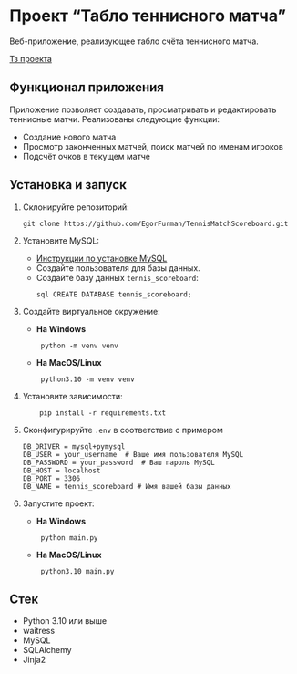 # Проект “Табло теннисного матча”

Веб-приложение, реализующее табло счёта теннисного матча.

[Тз проекта](https://zhukovsd.github.io/python-backend-learning-course/projects/tennis-scoreboard/)
## Функционал приложения
Приложение позволяет создавать, просматривать и редактировать теннисные матчи. Реализованы следующие функции:

- Создание нового матча
- Просмотр законченных матчей, поиск матчей по именам игроков
- Подсчёт очков в текущем матче
## Установка и запуск
1. Склонируйте репозиторий:
	```
	git clone https://github.com/EgorFurman/TennisMatchScoreboard.git
	```

2. Установите MySQL:  
	- [Инструкции по установке MySQL](https://dev.mysql.com/doc/mysql-installation-excerpt/8.0/en/)  
	- Создайте пользователя для базы данных.
	- Создайте базу данных `tennis_scoreboard`: 
		```
		sql CREATE DATABASE tennis_scoreboard; 	
		```

3. Создайте виртуальное окружение:
	- **На Windows**
	    ```shell
	     python -m venv venv
	    ```
	- **На MacOS/Linux**
	    ```shell
		 python3.10 -m venv venv
	    ```
		
4. Установите зависимости:
    ```shell
	    pip install -r requirements.txt
    ```

5. Сконфигурируйте `.env` в соответствие с примером
	```
	DB_DRIVER = mysql+pymysql
	DB_USER = your_username  # Ваше имя пользователя MySQL
	DB_PASSWORD = your_password  # Ваш пароль MySQL
	DB_HOST = localhost
	DB_PORT = 3306
	DB_NAME = tennis_scoreboard # Имя вашей базы данных
	```

6. Запустите проект:
	- **На Windows**
	    ```shell
	     python main.py
	    ```
	- **На MacOS/Linux**
	    ```shell
	     python3.10 main.py
	    ```
## Стек
- Python 3.10 или выше
- waitress
- MySQL
- SQLAlchemy
- Jinja2
